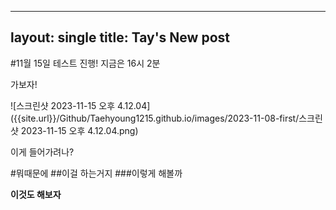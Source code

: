 ----
layout: single
title: Tay's New post
----

#11월 15일 테스트 진행! 지금은 16시 2분

가보자!

 

![스크린샷 2023-11-15 오후 4.12.04]({{site.url}}/Github/Taehyoung1215.github.io/images/2023-11-08-first/스크린샷 2023-11-15 오후 4.12.04.png)



이게 들어가려나?

#뭐때문에
##이걸 하는거지
###이렇게 해볼까

**이것도 해보자**